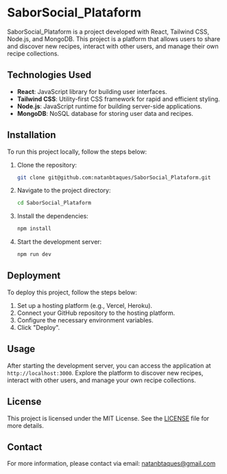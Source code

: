# SaborSocial_Plataform

SaborSocial_Plataform is a project developed with React, Tailwind CSS, Node.js, and MongoDB. This project is a platform that allows users to share and discover new recipes, interact with other users, and manage their own recipe collections.

## Technologies Used

- **React**: JavaScript library for building user interfaces.
- **Tailwind CSS**: Utility-first CSS framework for rapid and efficient styling.
- **Node.js**: JavaScript runtime for building server-side applications.
- **MongoDB**: NoSQL database for storing user data and recipes.

## Installation

To run this project locally, follow the steps below:

1. Clone the repository:
   ```bash
   git clone git@github.com:natanbtaques/SaborSocial_Plataform.git
   ```
2. Navigate to the project directory:
   ```bash
   cd SaborSocial_Plataform
   ```
3. Install the dependencies:
   ```bash
   npm install
   ```
4. Start the development server:
   ```bash
   npm run dev
   ```

## Deployment

To deploy this project, follow the steps below:

1. Set up a hosting platform (e.g., Vercel, Heroku).
2. Connect your GitHub repository to the hosting platform.
3. Configure the necessary environment variables.
4. Click "Deploy".

## Usage

After starting the development server, you can access the application at `http://localhost:3000`. Explore the platform to discover new recipes, interact with other users, and manage your own recipe collections.

## License

This project is licensed under the MIT License. See the [LICENSE](LICENSE) file for more details.

## Contact

For more information, please contact via email: natanbtaques@gmail.com
